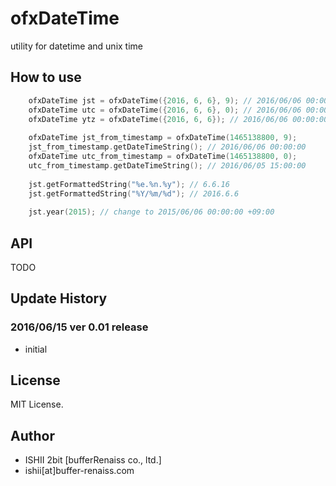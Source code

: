 # ofxDateTime

utility for datetime and unix time

## How to use

```cpp
	ofxDateTime jst = ofxDateTime({2016, 6, 6}, 9); // 2016/06/06 00:00:00 +09:00
	ofxDateTime utc = ofxDateTime({2016, 6, 6}, 0); // 2016/06/06 00:00:00 +00:00
	ofxDateTime ytz = ofxDateTime({2016, 6, 6}); // 2016/06/06 00:00:00 + your timezone diff
	
	ofxDateTime jst_from_timestamp = ofxDateTime(1465138800, 9);
	jst_from_timestamp.getDateTimeString(); // 2016/06/06 00:00:00
	ofxDateTime utc_from_timestamp = ofxDateTime(1465138800, 0);
	utc_from_timestamp.getDateTimeString(); // 2016/06/05 15:00:00
	
	jst.getFormattedString("%e.%n.%y"); // 6.6.16
	jst.getFormattedString("%Y/%m/%d"); // 2016.6.6
	
	jst.year(2015); // change to 2015/06/06 00:00:00 +09:00
```

## API

TODO

## Update History

### 2016/06/15 ver 0.01 release

* initial

## License

MIT License.

## Author

* ISHII 2bit [bufferRenaiss co., ltd.]
* ishii[at]buffer-renaiss.com
